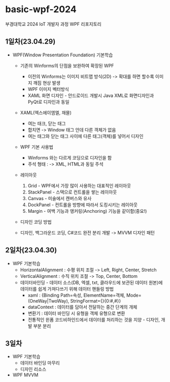 # basic-wpf-2024
부경대학교 2024 IoT 개발자 과정 WPF 리포지토리

## 1일차(23.04.29)
- WPF(Window Presentation Foundation) 기본학습
    - 기존의 Winforms의 단점을 보완하여 확장된 WPF
        - 이전의 Winforms는 이미지 비트맵 방식(2D) -> 확대를 하면 할수록 이미지 깨짐 현상 발생
        - WPF 이미지 벡터방식
        - XAML 화면 디자인 - 안드로이드 개발시 Java XML로 화면디자인과 PyQt로 디자인과 동일

    - XAML(엑스에이엠엘, 재믈)
        - 여는 태크<Window>, 닫는 태그</Window>
        - 합치면 <Window/> -> Window 태그 안데 다른 객체가 없음
        - 여는 태그와 닫는 태그 사이에 다른 태그(객체)를 넣어서 디자인

    - WPF 기본 사용법
        - Winforms 와는 다르게 코딩으로 디자인을 함
        - 주석 형태 : <!----> -> XML, HTML과 동일 주석
    
    - 레이아웃
        1. Grid - WPF에서 가장 많이 사용하는 대표적인 레이아웃
        2. StackPanel - 스택으로 컨트롤을 쌓는 레이아웃
        3. Canvas - 미술에서 캔버스와 유사
        4. DockPanel - 컨트롤을 방향에 따라서 도킹시키는 레이아웃
        5. Margin - 여백 기능과 앵커링(Anchoring) 기능을 같이함(중요!)

    - 디자인 코딩 방법
    - 디자인, 백그라운드 코딩, C#코드 완전 분리 개발 -> MVVM 디자인 패턴

## 2일차(23.04.30)
- WPF 기본학습
    - HorizontalAlignment : 수평 위치 조절 -> Left, Right, Center, Stretch
    - VerticalAlignment : 수직 위치 조절 -> Top, Center, Bottom
    - 데이터바인딩 - 데이터 소스(DB, 엑셀, txt, 클라우드에 보관된 데이터 원본)에 데이터를 쉽게 가져다쓰기 위해 데이터 핸들링 방법
        - xaml : {Binding Path=속성, ElementName=객체, Mode=(OneWay|TwoWay), StringFormat={}{0:#,#}}
        - dataContext : 데이터를 담아서 전달하는 중간 단계의 개체
        - 변환기 : 데이터 바인딩 시 유형을 객체 유형으로 변환
        - 전통적인 윈폼 코드비하인드에서 데이터를 처리하는 것을 지양 - 디자인, 개발 부분 분리

## 3일차
- WPF 기본학습
    - 데이터 바인딩 마무리
    - 디자인 리소스
- WPF MVVM